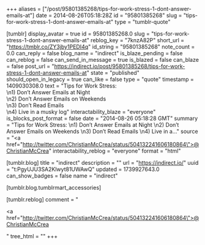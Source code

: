 +++
aliases = ["/post/95801385268/tips-for-work-stress-1-dont-answer-emails-at"]
date = 2014-08-26T05:18:28Z
id = "95801385268"
slug = "tips-for-work-stress-1-dont-answer-emails-at"
type = "tumblr-quote"

[tumblr]
display_avatar = true
id = 95801385268.0
slug = "tips-for-work-stress-1-dont-answer-emails-at"
reblog_key = "7knzA82P"
short_url = "https://tmblr.co/ZY3jby1PEDI4q"
id_string = "95801385268"
note_count = 0.0
can_reply = false
blog_name = "indirect"
is_blaze_pending = false
can_reblog = false
can_send_in_message = true
is_blazed = false
can_blaze = false
post_url = "https://indirect.io/post/95801385268/tips-for-work-stress-1-dont-answer-emails-at"
state = "published"
should_open_in_legacy = true
can_like = false
type = "quote"
timestamp = 1409030308.0
text = "Tips for Work Stress: <br/>\n1) Don&rsquo;t Answer Emails at Night<br/>\n2) Don&rsquo;t Answer Emails on Weekends<br/>\n3) Don&rsquo;t Read Emails<br/>\n4) Live in a musky log"
interactability_blaze = "everyone"
is_blocks_post_format = false
date = "2014-08-26 05:18:28 GMT"
summary = "Tips for Work Stress: \n1) Don’t Answer Emails at Night \n2) Don’t Answer Emails on Weekends \n3) Don’t Read Emails \n4) Live in a..."
source = "<a href=\"http://twitter.com/ChristianMcCrea/status/504132241606180864\">@ChristianMcCrea</a>"
interactability_reblog = "everyone"
format = "html"

[tumblr.blog]
title = "indirect"
description = ""
url = "https://indirect.io/"
uuid = "t:PgyUJU3SA2Klwyt81UWAwQ"
updated = 1739927643.0
can_show_badges = false
name = "indirect"

[tumblr.blog.tumblrmart_accessories]

[tumblr.reblog]
comment = "<p><a href=\"http://twitter.com/ChristianMcCrea/status/504132241606180864\">@ChristianMcCrea</a></p>"
tree_html = ""
+++

